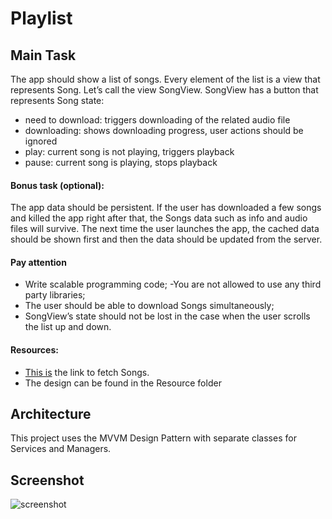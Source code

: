 # Playlist


## Main Task

The app should show a list of songs. Every element of the list is a view that
represents Song. Let’s call the view SongView.
SongView has a button that represents Song state:
- need to download: triggers downloading of the related audio file
- downloading: shows downloading progress, user actions should be ignored
- play: current song is not playing, triggers playback
- pause: current song is playing, stops playback

#### Bonus task (optional):

The app data should be persistent. If the user has downloaded a few songs and
killed the app right after that, the Songs data such as info and audio files will
survive. The next time the user launches the app, the cached data should be shown
first and then the data should be updated from the server.

#### Pay attention

- Write scalable programming code;
-You are not allowed to use any third party libraries;
- The user should be able to download Songs simultaneously;
- SongView’s state should not be lost in the case when the user scrolls the list
up and down.

#### Resources:

- [This is](https://gist.githubusercontent.com/Lenhador/a0cf9ef19cd816332435316a2369bc00/raw/a1338834fc60f7513402a569af09ffa302a26b63/Songs.json) the link to fetch Songs.
- The design can be found in the Resource folder

## Architecture

This project uses the MVVM Design Pattern with separate classes for Services and Managers.

## Screenshot

![screenshot](https://github.com/kaylaserioso/Playlist/assets/2755590/a42cdc52-249e-4c43-bf30-5ed635576bf8)


